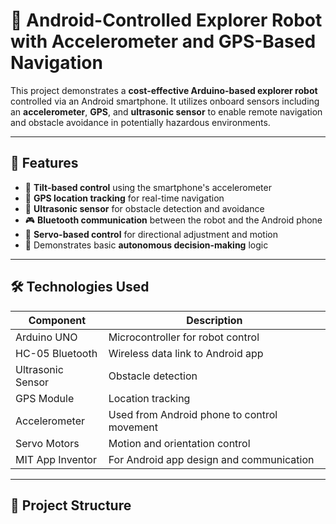 # 🤖 Android-Controlled Explorer Robot with Accelerometer and GPS-Based Navigation

This project demonstrates a **cost-effective Arduino-based explorer robot** controlled via an Android smartphone. It utilizes onboard sensors including an **accelerometer**, **GPS**, and **ultrasonic sensor** to enable remote navigation and obstacle avoidance in potentially hazardous environments.

---

## 🚀 Features

- 🔄 **Tilt-based control** using the smartphone's accelerometer
- 📍 **GPS location tracking** for real-time navigation
- 🚧 **Ultrasonic sensor** for obstacle detection and avoidance
- 🎮 **Bluetooth communication** between the robot and the Android phone
- 🎯 **Servo-based control** for directional adjustment and motion
- 🤖 Demonstrates basic **autonomous decision-making** logic

---

## 🛠 Technologies Used

| Component         | Description                                       |
|------------------|---------------------------------------------------|
| Arduino UNO       | Microcontroller for robot control                |
| HC-05 Bluetooth   | Wireless data link to Android app                |
| Ultrasonic Sensor | Obstacle detection                               |
| GPS Module        | Location tracking                                |
| Accelerometer     | Used from Android phone to control movement      |
| Servo Motors      | Motion and orientation control                   |
| MIT App Inventor  | For Android app design and communication         |

---

## 📁 Project Structure

